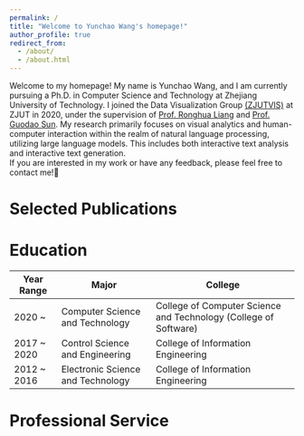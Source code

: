 ```yaml
---
permalink: /
title: "Welcome to Yunchao Wang's homepage!"
author_profile: true
redirect_from: 
  - /about/
  - /about.html
---
```


Welcome to my homepage! My name is Yunchao Wang, and I am currently pursuing a Ph.D. in Computer Science and Technology at Zhejiang University of Technology. I joined the Data Visualization Group [(ZJUTVIS)](https://zjutvis.org/) at ZJUT in 2020, under the supervision of [Prof. Ronghua Liang](https://scholar.google.com/citations?user=fbvnBG4AAAAJ&hl=en) and [Prof. Guodao Sun](https://godoorsun.org/). My research primarily focuses on visual analytics and human-computer interaction within the realm of natural language processing, utilizing large language models. This includes both interactive text analysis and interactive text generation.    
If you are interested in my work or have any feedback, please feel free to contact me!🌹

Selected Publications
======



Education
======
| Year Range   | Major                            | College                                         |
|--------------|----------------------------------|------------------------------------------------|
| 2020 ~       | Computer Science and Technology  | College of Computer Science and Technology (College of Software) |
| 2017 ~ 2020  | Control Science and Engineering  | College of Information Engineering              |
| 2012 ~ 2016  | Electronic Science and Technology| College of Information Engineering              |


Professional Service
======



